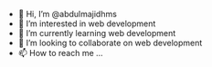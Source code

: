 - 👋 Hi, I’m @abdulmajidhms
- 👀 I’m interested in web development 
- 🌱 I’m currently learning web development 
- 💞️ I’m looking to collaborate on web development 
- 📫 How to reach me ...

<!---
abdulmajidhms/abdulmajidhms is a ✨ special ✨ repository because its `README.md` (this file) appears on your GitHub profile.
You can click the Preview link to take a look at your changes.
--->
